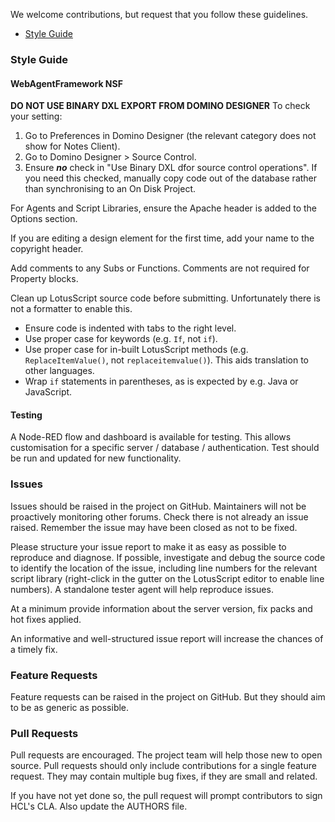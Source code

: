 We welcome contributions, but request that you follow these guidelines.

- [Style Guide](#style-guide)

### Style Guide
#### WebAgentFramework NSF
**DO NOT USE BINARY DXL EXPORT FROM DOMINO DESIGNER**
To check your setting:
1. Go to Preferences in Domino Designer (the relevant category does not show for Notes Client).
2. Go to Domino Designer > Source Control.
3. Ensure **_no_** check in "Use Binary DXL dfor source control operations". If you need this checked, manually copy code out of the database rather than synchronising to an On Disk Project.

For Agents and Script Libraries, ensure the Apache header is added to the Options section. 

If you are editing a design element for the first time, add your name to the copyright header.

Add comments to any Subs or Functions. Comments are not required for Property blocks.

Clean up LotusScript source code before submitting. Unfortunately there is not a formatter to enable this.
- Ensure code is indented with tabs to the right level.
- Use proper case for keywords (e.g. `If`, not `if`).
- Use proper case for in-built LotusScript methods (e.g. `ReplaceItemValue()`, not `replaceitemvalue()`). This aids translation to other languages.
- Wrap `if` statements in parentheses, as is expected by e.g. Java or JavaScript.

#### Testing

A Node-RED flow and dashboard is available for testing. This allows customisation for a specific server / database / authentication. Test should be run and updated for new functionality.

### Issues

Issues should be raised in the project on GitHub. Maintainers will not be proactively monitoring other forums. Check there is not already an issue raised. Remember the issue may have been closed as not to be fixed.

Please structure your issue report to make it as easy as possible to reproduce and diagnose. If possible, investigate and debug the source code to identify the location of the issue, including line numbers for the relevant script library (right-click in the gutter on the LotusScript editor to enable line numbers). A standalone tester agent will help reproduce issues.

At a minimum provide information about the server version, fix packs and hot fixes applied. 

An informative and well-structured issue report will increase the chances of a timely fix.

### Feature Requests

Feature requests can be raised in the project on GitHub. But they should aim to be as generic as possible.

### Pull Requests

Pull requests are encouraged. The project team will help those new to open source. Pull requests should only include contributions for a single feature request. They may contain multiple bug fixes, if they are small and related.

If you have not yet done so, the pull request will prompt contributors to sign HCL's CLA. Also update the AUTHORS file.